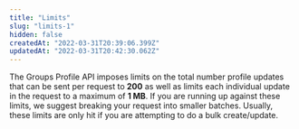 ```yaml
---
title: "Limits"
slug: "limits-1"
hidden: false
createdAt: "2022-03-31T20:39:06.399Z"
updatedAt: "2022-03-31T20:42:30.062Z"
---
```

The Groups Profile API imposes limits on the total number profile updates that can be sent per request to **200** as well as limits each individual update in the request to a maximum of **1 MB**. If you are running up against these limits, we suggest breaking your request into smaller batches. Usually, these limits are only hit if you are attempting to do a bulk create/update.